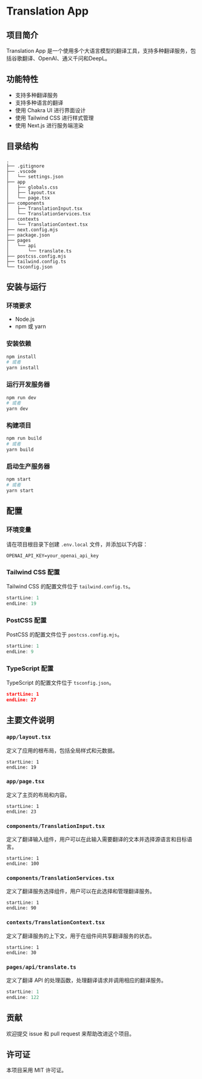 
# Translation App

## 项目简介

Translation App 是一个使用多个大语言模型的翻译工具，支持多种翻译服务，包括谷歌翻译、OpenAI、通义千问和DeepL。

## 功能特性

- 支持多种翻译服务
- 支持多种语言的翻译
- 使用 Chakra UI 进行界面设计
- 使用 Tailwind CSS 进行样式管理
- 使用 Next.js 进行服务端渲染

## 目录结构

```plaintext
.
├── .gitignore
├── .vscode
│   └── settings.json
├── app
│   ├── globals.css
│   ├── layout.tsx
│   └── page.tsx
├── components
│   ├── TranslationInput.tsx
│   └── TranslationServices.tsx
├── contexts
│   └── TranslationContext.tsx
├── next.config.mjs
├── package.json
├── pages
│   └── api
│       └── translate.ts
├── postcss.config.mjs
├── tailwind.config.ts
└── tsconfig.json
```

## 安装与运行

### 环境要求

- Node.js
- npm 或 yarn

### 安装依赖

```bash
npm install
# 或者
yarn install
```

### 运行开发服务器

```bash
npm run dev
# 或者
yarn dev
```

### 构建项目

```bash
npm run build
# 或者
yarn build
```

### 启动生产服务器

```bash
npm start
# 或者
yarn start
```

## 配置

### 环境变量

请在项目根目录下创建 `.env.local` 文件，并添加以下内容：

```plaintext
OPENAI_API_KEY=your_openai_api_key
```

### Tailwind CSS 配置

Tailwind CSS 的配置文件位于 `tailwind.config.ts`。

```typescript:tailwind.config.ts
startLine: 1
endLine: 19
```

### PostCSS 配置

PostCSS 的配置文件位于 `postcss.config.mjs`。

```typescript:postcss.config.mjs
startLine: 1
endLine: 9
```

### TypeScript 配置

TypeScript 的配置文件位于 `tsconfig.json`。

```json:tsconfig.json
startLine: 1
endLine: 27
```

## 主要文件说明

### `app/layout.tsx`

定义了应用的根布局，包括全局样式和元数据。

```typescript:app/layout.tsx
startLine: 1
endLine: 19
```

### `app/page.tsx`

定义了主页的布局和内容。

```typescript:app/page.tsx
startLine: 1
endLine: 23
```

### `components/TranslationInput.tsx`

定义了翻译输入组件，用户可以在此输入需要翻译的文本并选择源语言和目标语言。

```typescript:components/TranslationInput.tsx
startLine: 1
endLine: 100
```

### `components/TranslationServices.tsx`

定义了翻译服务选择组件，用户可以在此选择和管理翻译服务。

```typescript:components/TranslationServices.tsx
startLine: 1
endLine: 90
```

### `contexts/TranslationContext.tsx`

定义了翻译服务的上下文，用于在组件间共享翻译服务的状态。

```typescript:contexts/TranslationContext.tsx
startLine: 1
endLine: 30
```

### `pages/api/translate.ts`

定义了翻译 API 的处理函数，处理翻译请求并调用相应的翻译服务。

```typescript:pages/api/translate.ts
startLine: 1
endLine: 122
```

## 贡献

欢迎提交 issue 和 pull request 来帮助改进这个项目。

## 许可证

本项目采用 MIT 许可证。